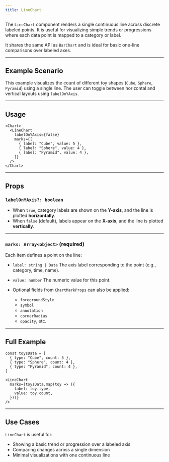 ```yaml
---
title: LineChart
---
```

The `LineChart` component renders a single continuous line across discrete labeled points. It is useful for visualizing simple trends or progressions where each data point is mapped to a category or label.

It shares the same API as `BarChart` and is ideal for basic one-line comparisons over labeled axes.

---

## Example Scenario

This example visualizes the count of different toy shapes (`Cube`, `Sphere`, `Pyramid`) using a single line. The user can toggle between horizontal and vertical layouts using `labelOnYAxis`.

---

## Usage

```tsx
<Chart>
  <LineChart
    labelOnYAxis={false}
    marks={[
      { label: "Cube", value: 5 },
      { label: "Sphere", value: 4 },
      { label: "Pyramid", value: 4 },
    ]}
  />
</Chart>
```

---

## Props

### `labelOnYAxis?: boolean`

* When `true`, category labels are shown on the **Y-axis**, and the line is plotted **horizontally**.
* When `false` (default), labels appear on the **X-axis**, and the line is plotted **vertically**.

---

### `marks: Array<object>` **(required)**

Each item defines a point on the line:

* `label: string | Date`
  The axis label corresponding to the point (e.g., category, time, name).

* `value: number`
  The numeric value for this point.

* Optional fields from `ChartMarkProps` can also be applied:

  * `foregroundStyle`
  * `symbol`
  * `annotation`
  * `cornerRadius`
  * `opacity`, etc.

---

## Full Example

```tsx
const toysData = [
  { type: "Cube", count: 5 },
  { type: "Sphere", count: 4 },
  { type: "Pyramid", count: 4 },
]

<LineChart
  marks={toysData.map(toy => ({
    label: toy.type,
    value: toy.count,
  }))}
/>
```

---

## Use Cases

`LineChart` is useful for:

* Showing a basic trend or progression over a labeled axis
* Comparing changes across a single dimension
* Minimal visualizations with one continuous line
